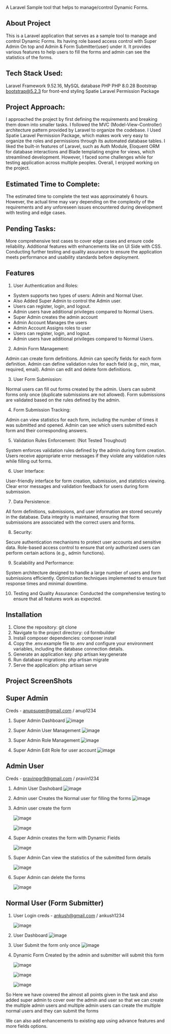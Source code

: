 A Laravel Sample tool that helps to manage/control Dynamic Forms.

## About Project 

This is a Laravel application that serves as a sample tool to manage and control Dynamic Forms. Its having role based access control with Super Admin On top and Admin & Form Submitter(user) under it. 
It provides various features to help users to fill the forms and admin can see the statistics of the forms.

## Tech Stack Used: 
Laravel Framework 9.52.16, 
MySQL database 
PHP PHP 8.0.28 
Bootstrap bootstrap@5.2.3 for front-end styling
Spatie Laravel Permission Package

## Project Approach:

I approached the project by first defining the requirements and breaking them down into smaller tasks. I followed the MVC (Model-View-Controller) architecture pattern provided by Laravel to organize the codebase. I Used Spatie Laravel Permission Package, which makes work very easy to organize the roles and permissions through its automated database tables.
I liked the built-in features of Laravel, such as Auth Module, Eloquent ORM for database interactions and Blade templating engine for views, which streamlined development. However, I faced some challenges while for testing application across multiple peoples. Overall, I enjoyed working on the project.


## Estimated Time to Complete:

The estimated time to complete the test was approximately 6 hours. However, the actual time may vary depending on the complexity of the requirements and any unforeseen issues encountered during development with testing and edge cases.


## Pending Tasks:

More comprehensive test cases to cover edge cases and ensure code reliability. 
Additional features with enhancements like on UI Side with CSS. Conducting further testing and quality assurance to ensure the application meets performance and usability standards before deployment.

## Features

1. User Authentication and Roles:

- System supports two types of users: Admin and Normal User.
- Also Added Super Admin to control the Admin user.
- Users can register, login, and logout.
- Admin users have additional privileges compared to Normal Users.
- Super Admin creates the admin account 
- Admin Account Manages the users 
- Admin Account Assigns roles to user
- Users can register, login, and logout.
- Admin users have additional privileges compared to Normal Users.

2. Admin Form Management:

Admin can create form definitions.
Admin can specify fields for each form definition.
Admin can define validation rules for each field (e.g., min, max, required, email).
Admin can edit and delete form definitions.

3. User Form Submission:

Normal users can fill out forms created by the admin.
Users can submit forms only once (duplicate submissions are not allowed).
Form submissions are validated based on the rules defined by the admin.

4. Form Submission Tracking:

Admin can view statistics for each form, including the number of times it was submitted and opened.
Admin can see which users submitted each form and their corresponding answers.

5. Validation Rules Enforcement: (Not Tested Troughout)

System enforces validation rules defined by the admin during form creation.
Users receive appropriate error messages if they violate any validation rules while filling out forms.

6. User Interface:

User-friendly interface for form creation, submission, and statistics viewing.
Clear error messages and validation feedback for users during form submission.

7. Data Persistence:

All form definitions, submissions, and user information are stored securely in the database.
Data integrity is maintained, ensuring that form submissions are associated with the correct users and forms.

8. Security:

Secure authentication mechanisms to protect user accounts and sensitive data.
Role-based access control to ensure that only authorized users can perform certain actions (e.g., admin functions).

9. Scalability and Performance:

System architecture designed to handle a large number of users and form submissions efficiently.
Optimization techniques implemented to ensure fast response times and minimal downtime.


10. Testing and Quality Assurance:
Conducted the comprehensive testing to ensure that all features work as expected. 


## Installation

1. Clone the repository: git clone <repo>
2. Navigate to the project directory: cd formbuilder
3. Install composer dependencies: composer install
4. Copy the .env.example file to .env and configure your environment variables, including the database connection details.
5. Generate an application key: php artisan key:generate
6. Run database migrations: php artisan migrate
7. Serve the application: php artisan serve

## Project ScreenShots

## Super Admin 
Creds - anupsuper@gmail.com / anup1234

1. Super Admin Dashboard
   ![image](https://github.com/pravinpgr9/formbuilder/assets/15365979/8075b3a5-0cd4-4319-b666-80e461c7bee7)

2. Super Admin User Management
   ![image](https://github.com/pravinpgr9/formbuilder/assets/15365979/fd91b734-98a1-41f2-ac49-c517c0b02832)

3. Super Admin Role Management
   ![image](https://github.com/pravinpgr9/formbuilder/assets/15365979/91ceebc1-1469-4de7-865c-8af7818d3b12)

4. Super Admin Edit Role for user account
    ![image](https://github.com/pravinpgr9/formbuilder/assets/15365979/91403f3e-7674-43b6-89f6-5602c42ab670)

## Admin User 

Creds - pravinpgr9@gmail.com / pravin1234

1. Admin User Dashobard
   ![image](https://github.com/pravinpgr9/formbuilder/assets/15365979/f85505ec-7a67-41a4-a951-843d86ae85c4)

2. Admin user Creates the Normal user for filling the forms
   ![image](https://github.com/pravinpgr9/formbuilder/assets/15365979/746aa90a-ad80-484c-8b28-f9f885fa085b)

3. Admin user create the form

   ![image](https://github.com/pravinpgr9/formbuilder/assets/15365979/2629861b-2b69-45ca-a7ca-61d8a7c07b40)

   ![image](https://github.com/pravinpgr9/formbuilder/assets/15365979/0e3cdb67-d20c-4f33-a484-71ef28585db3)

5. Super Admin creates the form with Dynamic Fields

   ![image](https://github.com/pravinpgr9/formbuilder/assets/15365979/e71fde7d-5a29-4c50-b133-ca8fcd0e39af)
   
7. Super Admin Can view the statistics of the submitted form details    

   ![image](https://github.com/pravinpgr9/formbuilder/assets/15365979/717ccaf0-030f-44a9-ae49-197139235d25)

8. Super Admin can delete the forms

   ![image](https://github.com/pravinpgr9/formbuilder/assets/15365979/6ab220e7-f2ff-4a72-b4ae-996c2ca1e924)

## Normal User (Form Submitter)

1. User Login creds - ankush@gmail.com / ankush1234

   ![image](https://github.com/pravinpgr9/formbuilder/assets/15365979/a3506198-2e05-4aff-b0f3-4aa619086900)

2. User Dashboard
   ![image](https://github.com/pravinpgr9/formbuilder/assets/15365979/3c8c8f66-5fb4-44fa-bfb5-0d88bf4ac963)

3. User Submit the form only once
   ![image](https://github.com/pravinpgr9/formbuilder/assets/15365979/efece430-1cb8-4be7-b14e-2d09e3c0979e)

4. Dynamic Form Created by the admin and submitter will submit this form

   ![image](https://github.com/pravinpgr9/formbuilder/assets/15365979/66ace4ed-1776-49bf-9d72-2c9b7c019471)

   ![image](https://github.com/pravinpgr9/formbuilder/assets/15365979/5fd8b259-dbe7-456d-8e2b-08e7b698ad76)

   ![image](https://github.com/pravinpgr9/formbuilder/assets/15365979/d9e90428-a4ec-4b1e-999f-b16d9b32ce72)


So Here we have covered the almost all points given in the task and also added super admin to cover over the admin and user so that we can create the multiple admin users and multiple admin users can create the multiple normal users and they can submit the forms 

We can also add enhancements to existing app using advance features and more fields options.  
